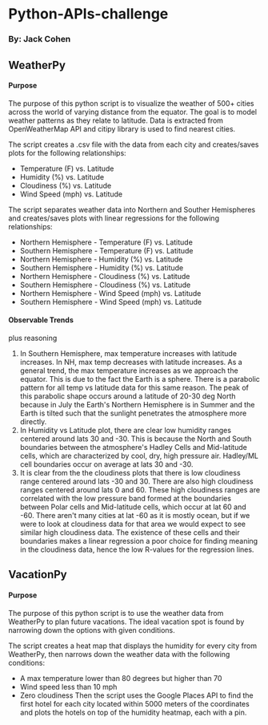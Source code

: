 # Python-APIs-challenge
### By: Jack Cohen

## WeatherPy

#### Purpose
The purpose of this python script is to visualize the weather of 500+ cities across the world of varying distance from the equator. The goal is to model weather patterns as they relate to latitude. Data is extracted from OpenWeatherMap API and citipy library is used to find nearest cities.

The script creates a .csv file with the data from each city and creates/saves plots for the following relationships:
* Temperature (F) vs. Latitude
* Humidity (%) vs. Latitude
* Cloudiness (%) vs. Latitude
* Wind Speed (mph) vs. Latitude

The script separates weather data into Northern and Souther Hemispheres and creates/saves plots with linear regressions for the following relationships:
* Northern Hemisphere - Temperature (F) vs. Latitude
* Southern Hemisphere - Temperature (F) vs. Latitude
* Northern Hemisphere - Humidity (%) vs. Latitude
* Southern Hemisphere - Humidity (%) vs. Latitude
* Northern Hemisphere - Cloudiness (%) vs. Latitude
* Southern Hemisphere - Cloudiness (%) vs. Latitude
* Northern Hemisphere - Wind Speed (mph) vs. Latitude
* Southern Hemisphere - Wind Speed (mph) vs. Latitude

#### Observable Trends
plus reasoning
1. In Southern Hemisphere, max temperature increases with latitude increases. In NH, max temp decreases with latitude increases. As a general trend, the max temperature increases as we approach the equator. This is due to the fact the Earth is a sphere. There is a parabolic pattern for all temp vs latitude data for this same reason. The peak of this parabolic shape occurs around a latitude of 20-30 deg North because in July the Earth's Northern Hemisphere is in Summer and the Earth is tilted such that the sunlight penetrates the atmosphere more directly.
2. In Humidity vs Latitude plot, there are clear low humidity ranges centered around lats 30 and -30. This is because the North and South boundaries between the atmosphere's Hadley Cells and Mid-latitude cells, which are characterized by cool, dry, high pressure air. Hadley/ML cell boundaries occur on average at lats 30 and -30.
3. It is clear from the the cloudiness plots that there is low cloudiness range centered around lats -30 and 30. There are also high cloudiness ranges centered around lats 0 and 60. These high cloudiness ranges are correlated with the low pressure band formed at the boundaries between Polar cells and Mid-latitude cells, which occur at lat 60 and -60. There aren't many cities at lat -60 as it is mostly ocean, but if we were to look at cloudiness data for that area we would expect to see similar high cloudiness data. The existence of these cells and their boundaries makes a linear regression a poor choice for finding meaning in the cloudiness data, hence the low R-values for the regression lines.

## VacationPy

#### Purpose
The purpose of this python script is to use the weather data from WeatherPy to plan future vacations. The ideal vacation spot is found by narrowing down the options with given conditions.

The script creates a heat map that displays the humidity for every city from WeatherPy, then narrows down the weather data with the following conditions:
  * A max temperature lower than 80 degrees but higher than 70
  * Wind speed less than 10 mph
  * Zero cloudiness
Then the script uses the Google Places API to find the first hotel for each city located within 5000 meters of the coordinates and plots the hotels on top of the humidity heatmap, each with a pin.
